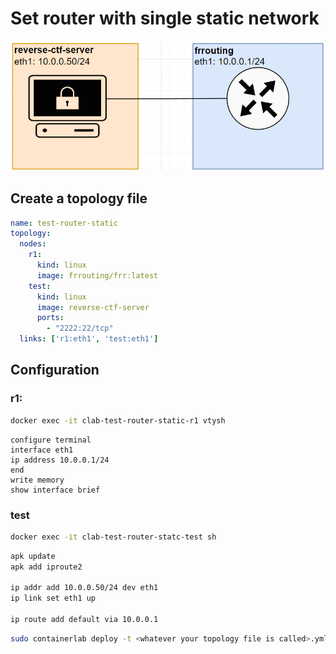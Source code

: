 # Set router with single static network



![](assets/2024-08-04-20-34-06.png)


## Create a topology file

```yaml
name: test-router-static
topology:
  nodes:
    r1:
      kind: linux
      image: frrouting/frr:latest
    test:
      kind: linux
      image: reverse-ctf-server
      ports:
        - "2222:22/tcp"
  links: ['r1:eth1', 'test:eth1']
```





## Configuration

### r1: 

```bash
docker exec -it clab-test-router-static-r1 vtysh
```

```shell
configure terminal
interface eth1
ip address 10.0.0.1/24
end
write memory
show interface brief
```

### test

```bash
docker exec -it clab-test-router-statc-test sh
```

```sh
apk update
apk add iproute2

ip addr add 10.0.0.50/24 dev eth1 
ip link set eth1 up

ip route add default via 10.0.0.1
```

```bash
sudo containerlab deploy -t <whatever your topology file is called>.yml
```